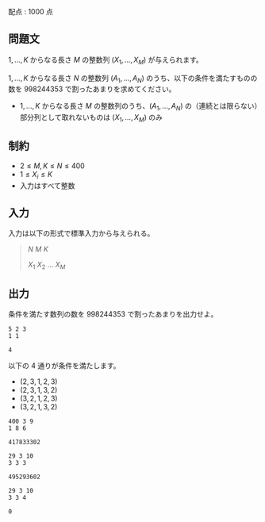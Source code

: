 配点 : $1000$ 点

## 問題文

$1,\dots,K$ からなる長さ $M$ の整数列 $(X_1,\dots,X_M)$ が与えられます。

$1,\dots,K$ からなる長さ $N$ の整数列 $(A_1,\dots,A_N)$ のうち、以下の条件を満たすものの数を $998244353$ で割ったあまりを求めてください。

- $1,\dots,K$ からなる長さ $M$ の整数列のうち、$(A_1,\dots,A_N)$ の（連続とは限らない）部分列として取れないものは $(X_1,\dots,X_M)$ のみ

## 制約

- $2\le M,K \le N \le 400$
- $1\le X_i \le K$
- 入力はすべて整数

## 入力

入力は以下の形式で標準入力から与えられる。

> $N$ $M$ $K$
> 
> $X_1$ $X_2$ $\dots$ $X_M$

## 出力

条件を満たす数列の数を $998244353$ で割ったあまりを出力せよ。

```input1
5 2 3
1 1
```

```output1
4
```

以下の $4$ 通りが条件を満たします。

- $(2, 3, 1, 2, 3)$
- $(2, 3, 1, 3, 2)$
- $(3, 2, 1, 2, 3)$
- $(3, 2, 1, 3, 2)$

```input2
400 3 9
1 8 6
```

```output2
417833302
```

```input3
29 3 10
3 3 3
```

```output3
495293602
```

```input4
29 3 10
3 3 4
```

```output4
0
```